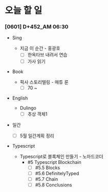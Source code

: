 # 오늘 할 일

### [0601] D+452_AM 06:30

- Sing

  - 지금 이 순간 -  홍광호
    - [ ] 한옥타브 내려서 연습
    - [ ] 가사 읽기
- Book
  - 픽사 스토리텔링 - 매튜 룬
    - [ ] 70 ~
- English
  - Dulingo
    - [ ] 추상 객체1
- 일간
  - [ ] 5월 일간계획 정리

- Typescript
  - Typescript로 블록체인 만들기 - 노마드코더
    - #5 Typescript Blockchain
      - [ ] #5.5 Blocks
      - [ ] #5.6 DefinitelyTyped
      - [ ] #5.7 Chain
      - [ ] #5.8 Conclusions
